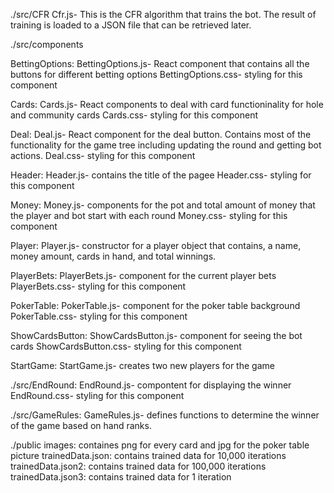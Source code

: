 ./src/CFR
Cfr.js- This is the CFR algorithm that trains the bot. The result of training is loaded to a JSON file that can be retrieved later. 

./src/components

BettingOptions:
BettingOptions.js- React component that contains all the buttons for different betting options
BettingOptions.css- styling for this component

Cards:
Cards.js- React components to deal with card functioninality for hole and community cards
Cards.css- styling for this component

Deal:
Deal.js- React component for the deal button. Contains most of the functionality for the game tree including updating the round and getting bot actions. 
Deal.css- styling for this component

Header:
Header.js- contains the title of the pagee
Header.css- styling for this component

Money:
Money.js- components for the pot and total amount of money that the player and bot start with each round
Money.css- styling for this component

Player:
Player.js- constructor for a player object that contains, a name, money amount, cards in hand, and total winnings. 

PlayerBets:
PlayerBets.js- component for the current player bets
PlayerBets.css- styling for this component

PokerTable:
PokerTable.js- component for the poker table background
PokerTable.css- styling for this component

ShowCardsButton:
ShowCardsButton.js- component for seeing the bot cards
ShowCardsButton.css- styling for this component

StartGame:
StartGame.js- creates two new players for the game 

./src/EndRound: 
EndRound.js- compontent for displaying the winner
EndRound.css- styling for this component

./src/GameRules: 
GameRules.js- defines functions to determine the winner of the game based on hand ranks. 

./public
images: containes png for every card and jpg for the poker table picture
trainedData.json: contains trained data for 10,000 iterations
trainedData.json2: contains trained data for 100,000 iterations
trainedData.json3: contains trained data for 1 iteration